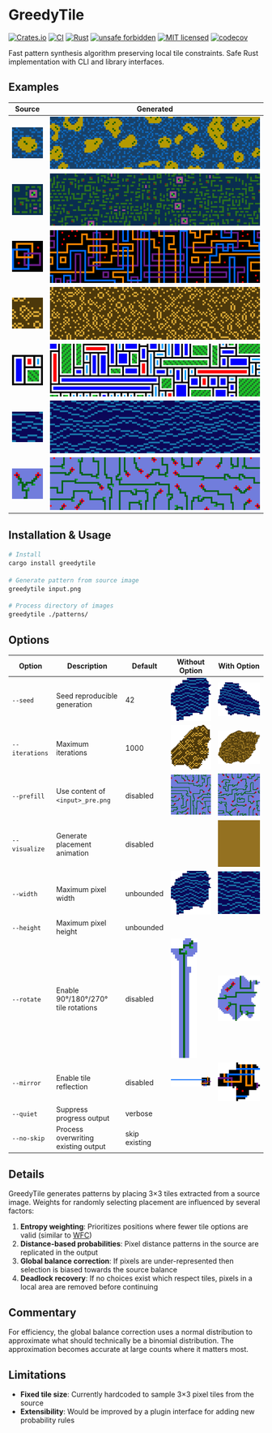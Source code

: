 # GreedyTile

[![Crates.io](https://img.shields.io/crates/v/greedytile.svg)](https://crates.io/crates/greedytile)
[![CI](https://github.com/GeEom/greedytile/actions/workflows/ci.yml/badge.svg)](https://github.com/GeEom/greedytile/actions/workflows/ci.yml)
[![Rust](https://github.com/GeEom/greedytile/actions/workflows/rust.yml/badge.svg)](https://github.com/GeEom/greedytile/actions/workflows/rust.yml)
[![unsafe forbidden](https://img.shields.io/badge/unsafe-forbidden-success.svg)](https://github.com/rust-secure-code/safety-dance/)
[![MIT licensed](https://img.shields.io/badge/license-MIT-blue.svg)](./LICENSE.txt)
[![codecov](https://codecov.io/gh/GeEom/greedytile/branch/master/graph/badge.svg)](https://codecov.io/gh/GeEom/greedytile)

Fast pattern synthesis algorithm preserving local tile constraints. Safe Rust implementation with CLI and library interfaces.

## Examples

| Source | Generated |
|--------|-----------|
| ![Source A](data/examples/a_4x.png) | ![Result A](data/examples/a_result_4x.png) |
| ![Source B](data/examples/b_4x.png) | ![Result B](data/examples/b_result_4x.png) |
| ![Source C](data/examples/c_4x.png) | ![Result C](data/examples/c_result_4x.png) |
| ![Source D](data/examples/d_4x.png) | ![Result D](data/examples/d_result_4x.png) |
| ![Source E](data/examples/e_4x.png) | ![Result E](data/examples/e_result_4x.png) |
| ![Source F](data/examples/f_4x.png) | ![Result F](data/examples/f_result_4x.png) |
| ![Source G](data/examples/g_4x.png) | ![Result G](data/examples/g_result_4x.png) |

## Installation & Usage

```bash
# Install
cargo install greedytile

# Generate pattern from source image
greedytile input.png

# Process directory of images
greedytile ./patterns/
```
## Options


| Option | Description | Default | Without Option | With Option |
|----------|-------------|---------|----------------|-------------|
| `--seed` | Seed reproducible generation | 42 | ![Default Seed](data/examples/seed_default_4x.png) | ![Custom Seed](data/examples/seed_custom_4x.png) |
| `--iterations` | Maximum iterations| 1000 | ![Default Iterations](data/examples/iterations_default_4x.png) | ![More Iterations](data/examples/iterations_custom_4x.png) |
| `--prefill` | Use content of `<input>_pre.png` | disabled | ![No Prefill](data/examples/prefill_off_4x.png) | ![Prefill Enabled](data/examples/prefill_on_4x.png) |
| `--visualize`  | Generate placement animation | disabled | | ![Tile Placement Animation](data/examples/visualization_4x.gif) |
| `--width` | Maximum pixel width | unbounded | ![Unbounded](data/examples/size_unbounded_4x.png) | ![Bounded](data/examples/size_32x32_4x.png) |
| `--height` | Maximum pixel height | unbounded | | |
| `--rotate` | Enable 90°/180°/270° tile rotations | disabled | ![No Rotation](data/examples/rotate_off_4x.png) | ![Rotation Enabled](data/examples/rotate_on_4x.png) |
| `--mirror`| Enable tile reflection | disabled | ![No Mirror](data/examples/mirror_off_4x.png) | ![Mirror Enabled](data/examples/mirror_on_4x.png) |
| `--quiet` | Suppress progress output | verbose |
| `--no-skip` | Process overwriting existing output | skip existing |

## Details

GreedyTile generates patterns by placing 3×3 tiles extracted from a source image. Weights for randomly selecting placement are influenced by several factors:

1. **Entropy weighting**: Prioritizes positions where fewer tile options are valid (similar to [WFC](https://github.com/mxgmn/WaveFunctionCollapse/))
2. **Distance-based probabilities**: Pixel distance patterns in the source are replicated in the output
3. **Global balance correction**: If pixels are under-represented then selection is biased towards the source balance
4. **Deadlock recovery**: If no choices exist which respect tiles, pixels in a local area are removed before continuing

## Commentary

For efficiency, the global balance correction uses a normal distribution to approximate what should technically be a binomial distribution. The approximation becomes accurate at large counts where it matters most.

## Limitations

- **Fixed tile size**: Currently hardcoded to sample 3×3 pixel tiles from the source
- **Extensibility**: Would be improved by a plugin interface for adding new probability rules
